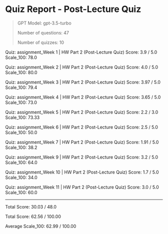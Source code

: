 # Quiz Report - Post-Lecture Quiz

> GPT Model: gpt-3.5-turbo
> 
> Number of questions: 47
> 
> Number of quizzes: 10

Quiz: assignment_Week 1 | HW Part 2 (Post-Lecture Quiz) 		 Score: 3.9 / 5.0 		 Scale_100: 78.0

Quiz: assignment_Week 2 | HW Part 2 (Post-Lecture Quiz) 		 Score: 4.0 / 5.0 		 Scale_100: 80.0

Quiz: assignment_Week 3 | HW Part 2 (Post-Lecture Quiz) 		 Score: 3.97 / 5.0 		 Scale_100: 79.4

Quiz: assignment_Week 4 | HW Part 2 (Post-Lecture Quiz) 		 Score: 3.65 / 5.0 		 Scale_100: 73.0

Quiz: assignment_Week 5 | HW Part 2 (Post-Lecture Quiz) 		 Score: 2.2 / 3.0 		 Scale_100: 73.33

Quiz: assignment_Week 6 | HW Part 2 (Post-Lecture Quiz) 		 Score: 2.5 / 5.0 		 Scale_100: 50.0

Quiz: assignment_Week 7 | HW Part 2 (Post-Lecture Quiz) 		 Score: 1.91 / 5.0 		 Scale_100: 38.2

Quiz: assignment_Week 9 | HW Part 2 (Post-Lecture Quiz) 		 Score: 3.2 / 5.0 		 Scale_100: 64.0

Quiz: assignment_Week 10 | HW Part 2 (Post-Lecture Quiz) 		 Score: 1.7 / 5.0 		 Scale_100: 34.0

Quiz: assignment_Week 11 | HW Part 2 (Post-Lecture Quiz) 		 Score: 3.0 / 5.0 		 Scale_100: 60.0

****************************************


Total Score: 30.03 / 48.0

Total Score: 62.56 / 100.00

Average Scale_100: 62.99 / 100.00
